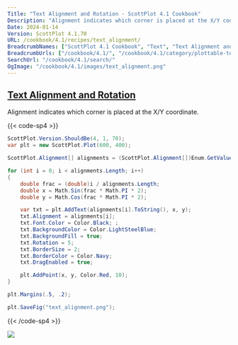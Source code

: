 ```yaml
---
Title: "Text Alignment and Rotation - ScottPlot 4.1 Cookbook"
Description: "Alignment indicates which corner is placed at the X/Y coordinate."
Date: 2024-01-14
Version: ScottPlot 4.1.70
URL: /cookbook/4.1/recipes/text_alignment/
BreadcrumbNames: ["ScottPlot 4.1 Cookbook", "Text", "Text Alignment and Rotation"]
BreadcrumbUrls: ["/cookbook/4.1/", "/cookbook/4.1/category/plottable-text", "/cookbook/4.1/recipes/text_alignment/"]
SearchUrl: "/cookbook/4.1/search/"
OgImage: "/cookbook/4.1/images/text_alignment.png"
---
```


<h2><a id='text-alignment-and-rotation' href='/cookbook/4.1/recipes/text_alignment/'>Text Alignment and Rotation</a></h2>

Alignment indicates which corner is placed at the X/Y coordinate.

{{< code-sp4 >}}

```cs
ScottPlot.Version.ShouldBe(4, 1, 70);
var plt = new ScottPlot.Plot(600, 400);

ScottPlot.Alignment[] alignments = (ScottPlot.Alignment[])Enum.GetValues(typeof(ScottPlot.Alignment));

for (int i = 0; i < alignments.Length; i++)
{
    double frac = (double)i / alignments.Length;
    double x = Math.Sin(frac * Math.PI * 2);
    double y = Math.Cos(frac * Math.PI * 2);

    var txt = plt.AddText(alignments[i].ToString(), x, y);
    txt.Alignment = alignments[i];
    txt.Font.Color = Color.Black; ;
    txt.BackgroundColor = Color.LightSteelBlue;
    txt.BackgroundFill = true;
    txt.Rotation = 5;
    txt.BorderSize = 2;
    txt.BorderColor = Color.Navy;
    txt.DragEnabled = true;

    plt.AddPoint(x, y, Color.Red, 10);
}

plt.Margins(.5, .2);

plt.SaveFig("text_alignment.png");
```

{{< /code-sp4 >}}

<img src='../../images/text_alignment.png' class='d-block mx-auto my-5' />


